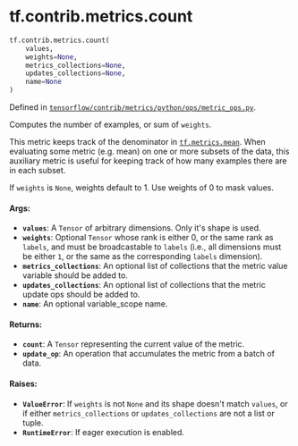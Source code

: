 <div itemscope itemtype="http://developers.google.com/ReferenceObject">
<meta itemprop="name" content="tf.contrib.metrics.count" />
<meta itemprop="path" content="Stable" />
</div>

# tf.contrib.metrics.count

``` python
tf.contrib.metrics.count(
    values,
    weights=None,
    metrics_collections=None,
    updates_collections=None,
    name=None
)
```



Defined in [`tensorflow/contrib/metrics/python/ops/metric_ops.py`](/code/stable/tensorflow/contrib/metrics/python/ops/metric_ops.py).

Computes the number of examples, or sum of `weights`.

This metric keeps track of the denominator in <a href="../../../tf/metrics/mean.md"><code>tf.metrics.mean</code></a>.
When evaluating some metric (e.g. mean) on one or more subsets of the data,
this auxiliary metric is useful for keeping track of how many examples there
are in each subset.

If `weights` is `None`, weights default to 1. Use weights of 0 to mask values.

#### Args:

* <b>`values`</b>: A `Tensor` of arbitrary dimensions. Only it's shape is used.
* <b>`weights`</b>: Optional `Tensor` whose rank is either 0, or the same rank as
    `labels`, and must be broadcastable to `labels` (i.e., all dimensions
    must be either `1`, or the same as the corresponding `labels`
    dimension).
* <b>`metrics_collections`</b>: An optional list of collections that the metric
    value variable should be added to.
* <b>`updates_collections`</b>: An optional list of collections that the metric update
    ops should be added to.
* <b>`name`</b>: An optional variable_scope name.


#### Returns:

* <b>`count`</b>: A `Tensor` representing the current value of the metric.
* <b>`update_op`</b>: An operation that accumulates the metric from a batch of data.


#### Raises:

* <b>`ValueError`</b>: If `weights` is not `None` and its shape doesn't match `values`,
    or if either `metrics_collections` or `updates_collections` are not a list
    or tuple.
* <b>`RuntimeError`</b>: If eager execution is enabled.